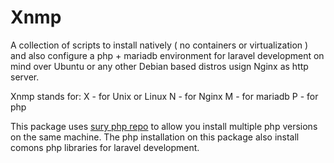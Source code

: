 # Xnmp
A collection of scripts to install natively ( no containers or virtualization ) and also configure a php + mariadb environment for laravel development on mind over Ubuntu or any other Debian based distros usign Nginx as http server.

Xnmp stands for:
  X - for Unix or Linux 
  N - for Nginx 
  M - for mariadb 
  P - for php 
  
  
 This package uses [sury php repo](https://deb.sury.org/) to allow you install multiple php versions on the same machine. The php installation on this package also install comons php libraries for laravel development.
  
  





